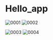 # Hello_app
![0001](https://user-images.githubusercontent.com/90906602/136976793-1cae81fb-cdac-4c9a-bdbf-7269ab74369e.png)
     ![0002](https://user-images.githubusercontent.com/90906602/136976814-dace13e3-0b94-4b6c-ac27-f16dfd2b3726.png)

![0003](https://user-images.githubusercontent.com/90906602/136976827-bc1712d9-f27a-4594-aade-1730c20af8f0.png)
    ![0004](https://user-images.githubusercontent.com/90906602/136976848-812819b3-6d19-4a06-bd61-c47fee67731c.png)
